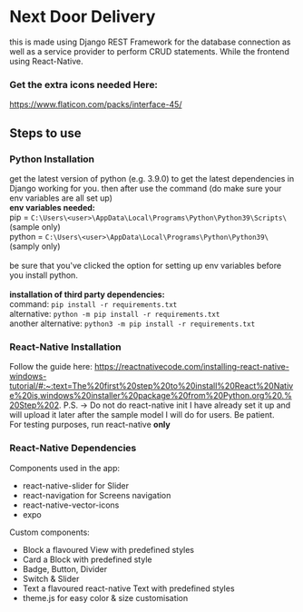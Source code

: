 # Next Door Delivery

this is made using Django REST Framework for the database connection as well as a service provider to perform CRUD statements. While the frontend using React-Native.

### Get the extra icons needed Here:
https://www.flaticon.com/packs/interface-45/

## Steps to use

### Python Installation
get the latest version of python (e.g. 3.9.0) to get the latest dependencies in Django working for you. then after use the command (do make sure your env variables are all set up)
<br /> **env variables needed:** <br />
pip = `C:\Users\<user>\AppData\Local\Programs\Python\Python39\Scripts\` (sample only)<br />
python = `C:\Users\<user>\AppData\Local\Programs\Python\Python39\` (samply only)<br />
<br />
be sure that you've clicked the option for setting up env variables before you install python.
<br /><br />
**installation of third party dependencies:** <br />
command: ` pip install -r requirements.txt `<br />
alternative: `python -m pip install -r requirements.txt`<br />
another alternative: `python3 -m pip install -r requirements.txt`<br />

### React-Native Installation
Follow the guide here:
https://reactnativecode.com/installing-react-native-windows-tutorial/#:~:text=The%20first%20step%20to%20install%20React%20Native%20is,windows%20installer%20package%20from%20Python.org%20.%20Step%202.
P.S. -> Do not do react-native init <ProjectName> I have already set it up and will upload it later after the sample model I will do for users. Be patient.<br />
For testing purposes, run react-native **only**
  
### React-Native Dependencies
Components used in the app:
- react-native-slider for Slider
- react-navigation for Screens navigation
- react-native-vector-icons
- expo

Custom components:
- Block a flavoured View with predefined styles
- Card a Block with predefined style
- Badge, Button, Divider
- Switch & Slider
- Text a flavoured react-native Text with predefined styles
- theme.js for easy color & size customisation


